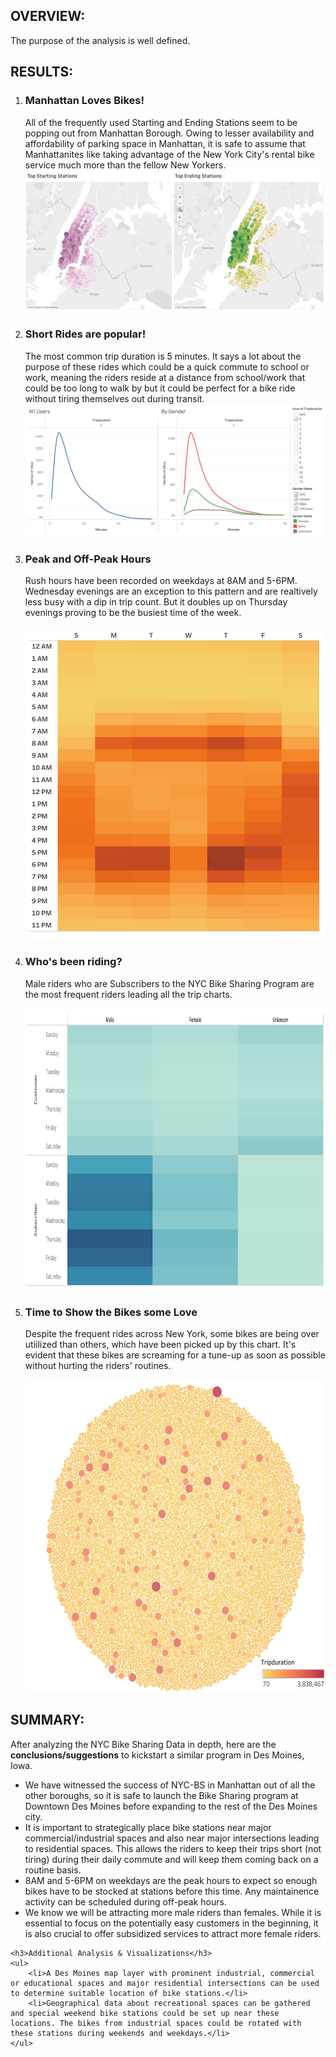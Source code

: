 <h2>OVERVIEW:</h2>
<p>The purpose of the analysis is well defined.</p>

<h2>RESULTS:</h2>
<ol>
    <li>
        <h3>Manhattan Loves Bikes!</h3>
        <p>All of the frequently used Starting and Ending Stations seem to be popping out from Manhattan Borough. Owing to lesser availability and affordability of parking space in Manhattan, it is safe to assume that Manhattanites like taking advantage of the New York City's rental bike service much more than the fellow New Yorkers.
        <img src='https://github.com/yazhcodes/bikesharing/blob/main/Resources/Images/Top%20Stations.png'></img>
    </li>
    <li>
        <h3>Short Rides are popular!</h3>
        <p> The most common trip duration is 5 minutes. It says a lot about the purpose of these rides which could be a quick commute to school or work, meaning the riders reside at a distance from school/work that could be too long to walk by but it could be perfect for a bike ride without tiring themselves out during transit.
        <img src='https://github.com/yazhcodes/bikesharing/blob/main/Resources/Images/Trip%20Duration.png'></img>
    </li>
    <li>
        <h3>Peak and Off-Peak Hours</h3>
        <p>Rush hours have been recorded on weekdays at 8AM and 5-6PM. Wednesday evenings are an exception to this pattern and are realtively less busy with a dip in trip count. But it doubles up on Thursday evenings proving to be the busiest time of the week.</p>
        <div align='center'>
            <img src='https://github.com/yazhcodes/bikesharing/blob/main/Resources/Images/Daily%20Trips%20by%20Hour.png' width=500 height=500></img>
        </div>
    </li>
    <li>
        <h3>Who's been riding?</h3>
        <p>Male riders who are Subscribers to the NYC Bike Sharing Program are the most frequent riders leading all the trip charts.</p>
        <div align='center'>
            <img src='https://github.com/yazhcodes/bikesharing/blob/main/Resources/Images/Daily%20Trips%20by%20User.png' width=700 height=450></img>
        </div>
    </li>
    <li>
        <h3>Time to Show the Bikes some Love</h3>
        <p>Despite the frequent rides across New York, some bikes are being over utiilized than others, which have been picked up by this chart. It's evident that these bikes are screaming for a tune-up as soon as possible without hurting the riders' routines.</p>
        <div align='center'>
            <img src='https://github.com/yazhcodes/bikesharing/blob/main/Resources/Images/Bike%20Utilization.png' width=600 height=500></img>
        </div>
    </li>
</ol>

<h2>SUMMARY:</h2>
    <p>After analyzing the NYC Bike Sharing Data in depth, here are the <strong>conclusions/suggestions</strong> to kickstart a similar program in Des Moines, Iowa.</p>
    <ul>
        <li>We have witnessed the success of NYC-BS in Manhattan out of all the other boroughs, so it is safe to launch the Bike Sharing program at Downtown Des Moines before expanding to the rest of the Des Moines city.</li>
        <li>It is important to strategically place bike stations near major commercial/industrial spaces and also near major intersections leading to residential spaces. This allows the riders to keep their trips short (not tiring) during their daily commute and will keep them coming back on a routine basis.</li>
        <li>8AM and 5-6PM on weekdays are the peak hours to expect so enough bikes have to be stocked at stations before this time. Any maintainence activity can be scheduled during off-peak hours.</li>
        <li>We know we will be attracting more male riders than females. While it is essential to focus on the potentially easy customers in the beginning, it is also crucial to offer subsidized services to attract more female riders.</li>
    </ul>

    <h3>Additional Analysis & Visualizations</h3>
    <ul>
        <li>A Des Moines map layer with prominent industrial, commercial or educational spaces and major residential intersections can be used to determine suitable location of bike stations.</li>
        <li>Geographical data about recreational spaces can be gathered and special weekend bike stations could be set up near these locations. The bikes from industrial spaces could be rotated with these stations during weekends and weekdays.</li>
    </ul>
